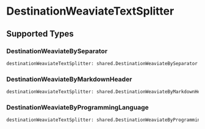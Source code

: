 # DestinationWeaviateTextSplitter


## Supported Types

### DestinationWeaviateBySeparator

```python
destinationWeaviateTextSplitter: shared.DestinationWeaviateBySeparator = /* values here */
```

### DestinationWeaviateByMarkdownHeader

```python
destinationWeaviateTextSplitter: shared.DestinationWeaviateByMarkdownHeader = /* values here */
```

### DestinationWeaviateByProgrammingLanguage

```python
destinationWeaviateTextSplitter: shared.DestinationWeaviateByProgrammingLanguage = /* values here */
```

